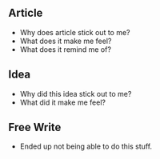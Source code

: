 ## Article
- Why does article stick out to me? 
- What does it make me feel? 
- What does it remind me of?

## Idea
- Why did this idea stick out to me? 
- What did it make me feel? 

## Free Write
- Ended up not being able to do this stuff. 